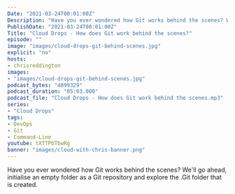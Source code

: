 ```yaml
---
Date: "2021-03-24T00:01:00Z"
Description: "Have you ever wondered how Git works behind the scenes? We'll go ahead, initialise an empty folder as a Git repository and explore the .Git folder that is created."
PublishDate: "2021-03-24T00:01:00Z"
Title: "Cloud Drops - How does Git work behind the scenes?"
episode: ""
image: "images/cloud-drops-git-behind-scenes.jpg"
explicit: "no"
hosts:
- chrisreddington
images:
- "images/cloud-drops-git-behind-scenes.jpg"
podcast_bytes: "4899329"
podcast_duration: "05:03.000"
podcast_file: "Cloud Drops - How does Git work behind the scenes.mp3"
series:
- "Cloud Drops"
tags:
- DevOps
- Git
- Command-Line
youtube: tXTTPbTbwRg
banner: "images/cloud-with-chris-banner.png"
---
```

Have you ever wondered how Git works behind the scenes? We'll go ahead, initialise an empty folder as a Git repository and explore the .Git folder that is created.
